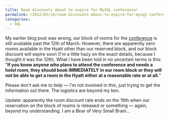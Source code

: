 ```yaml
---
title: Room discounts about to expire for MySQL conference!
permalink: /2012/03/14/room-discounts-about-to-expire-for-mysql-conference/
categories:
  - SQL
---
```

My earlier blog post was wrong, our block of rooms for the [conference][1] is still available past the 12th of March. However, there are apparently zero rooms available in the Hyatt other than our reserved block, and our block discount will expire soon (I'm a little hazy on the exact details, because I thought it was the 12th). What I have been told in no uncertain terms is this: "**If you know anyone who plans to attend the conference and needs a hotel room, they should book IMMEDIATELY in our room block or they will not be able to get a room in the Hyatt either at a reasonable rate or at all.**"

Please don't ask me to help &#8212; I'm not involved in this, just trying to get the information out there. The logistics are beyond my ken.

Update: apparently the room discount rate ends on the 19th when our reservation on the block of rooms is released or something &#8212; again, beyond my understanding. I am a Bear of Very Small Brain&#8230;

 [1]: http://www.percona.com/live/mysql-conference-2012/

